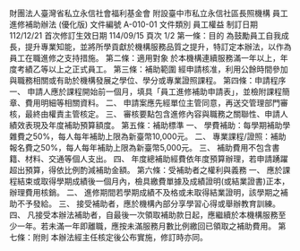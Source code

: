 財團法人臺灣省私立永信社會福利基金會
附設臺中市私立永信社區長照機構
員工進修補助辦法 (優化版)
文件編號
A-010-01
文件類別
員工權益
制訂日期
112/12/21
首次修訂生效日期
114/09/15
頁次
1/2
第一條：目的
為鼓勵員工自我成長，提升專業知能，並將所學貢獻於機構服務品質之提升，特訂定本辦法，以作為員工在職進修之支持措施。
第二條：適用對象
於本機構連續服務滿一年以上，年度考績乙等以上之正式員工。
第三條：補助範圍
經申請核准，利用公餘時間參加與職務相關或有助於機構發展之學位、學分或專業證照課程。
第四條：申請程序
一、 申請人應於課程開始前一個月，填具「員工進修補助申請表」，並檢附課程簡章、費用明細等相關資料。
二、 申請案應先經單位主管同意，再送交管理部門審核，最終由權責主管核定。
三、 審核要點包含進修內容與職務之關聯性、申請人績效表現及年度補助預算額度。
第五條：補助標準
一、 學費補助：每學期補助學雜費之50%，每人每年補助上限為新臺幣10,000元。
二、 專業課程/證照：補助報名費之50%，每人每年補助上限為新臺幣5,000元。
三、 補助費用不包含書籍、材料、交通等個人支出。
四、 年度總補助經費依年度預算辦理，若申請踴躍超出預算，得依比例酌減補助金額。
第六條：受補助者之權利與義務
一、 應於課程結束或取得學期成績後一個月內，檢具繳費單據及成績證明(或結業證書)正本，辦理費用核銷。
二、 進修期間若學期成績不及格或未取得結業證明，該學期之補助不予發給。
三、 接受補助者，應於機構內部分享學習心得或舉辦教育訓練。
四、 凡接受本辦法補助者，自最後一次領取補助款日起，應繼續於本機構服務至少一年。若未滿一年即離職，應按未滿服務月數比例繳回已領取之補助費用。
第七條：附則
本辦法經主任核定後公布實施，修訂時亦同。